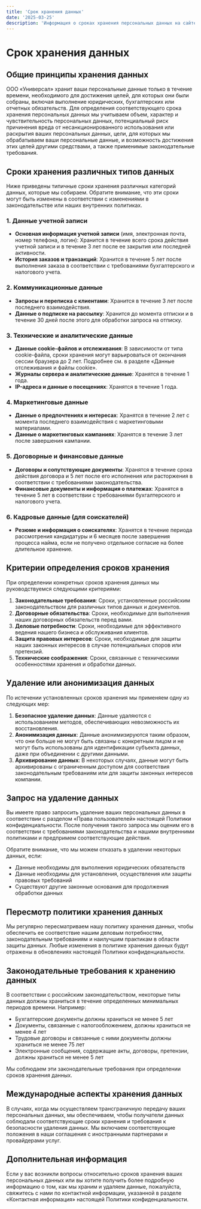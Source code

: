 ```yaml
---
title: 'Срок хранения данных'
date: '2025-03-25'
description: 'Информация о сроках хранения персональных данных на сайте "Мир Китайского Оборудования"'
---
```


# Срок хранения данных

## Общие принципы хранения данных

ООО «Универсал» хранит ваши персональные данные только в течение времени, необходимого для достижения целей, для которых они были собраны, включая выполнение юридических, бухгалтерских или отчетных обязательств. Для определения соответствующего срока хранения персональных данных мы учитываем объем, характер и чувствительность персональных данных, потенциальный риск причинения вреда от несанкционированного использования или раскрытия ваших персональных данных, цели, для которых мы обрабатываем ваши персональные данные, и возможность достижения этих целей другими средствами, а также применимые законодательные требования.

## Сроки хранения различных типов данных

Ниже приведены типичные сроки хранения различных категорий данных, которые мы собираем. Обратите внимание, что эти сроки могут быть изменены в соответствии с изменениями в законодательстве или наших внутренних политиках.

### 1. Данные учетной записи

- **Основная информация учетной записи** (имя, электронная почта, номер телефона, логин): Хранится в течение всего срока действия учетной записи и в течение 3 лет после ее закрытия или последней активности.
- **История заказов и транзакций**: Хранится в течение 5 лет после выполнения заказа в соответствии с требованиями бухгалтерского и налогового учета.

### 2. Коммуникационные данные

- **Запросы и переписка с клиентами**: Хранится в течение 3 лет после последнего взаимодействия.
- **Данные о подписке на рассылку**: Хранится до момента отписки и в течение 30 дней после этого для обработки запроса на отписку.

### 3. Технические и аналитические данные

- **Данные cookie-файлов и отслеживания**: В зависимости от типа cookie-файла, сроки хранения могут варьироваться от окончания сессии браузера до 2 лет. Подробнее см. в разделе «Данные отслеживания и файлы cookie».
- **Журналы сервера и аналитические данные**: Хранятся в течение 1 года.
- **IP-адреса и данные о посещениях**: Хранятся в течение 1 года.

### 4. Маркетинговые данные

- **Данные о предпочтениях и интересах**: Хранятся в течение 2 лет с момента последнего взаимодействия с маркетинговыми материалами.
- **Данные о маркетинговых кампаниях**: Хранятся в течение 3 лет после завершения кампании.

### 5. Договорные и финансовые данные

- **Договоры и сопутствующие документы**: Хранятся в течение срока действия договора и 5 лет после его исполнения или расторжения в соответствии с требованиями законодательства.
- **Финансовые документы и информация о платежах**: Хранятся в течение 5 лет в соответствии с требованиями бухгалтерского и налогового учета.

### 6. Кадровые данные (для соискателей)

- **Резюме и информация о соискателях**: Хранятся в течение периода рассмотрения кандидатуры и 6 месяцев после завершения процесса найма, если не получено отдельное согласие на более длительное хранение.

## Критерии определения сроков хранения

При определении конкретных сроков хранения данных мы руководствуемся следующими критериями:

1. **Законодательные требования**: Сроки, установленные российским законодательством для различных типов данных и документов.
2. **Договорные обязательства**: Сроки, необходимые для выполнения наших договорных обязательств перед вами.
3. **Деловые потребности**: Сроки, необходимые для эффективного ведения нашего бизнеса и обслуживания клиентов.
4. **Защита правовых интересов**: Сроки, необходимые для защиты наших законных интересов в случае потенциальных споров или претензий.
5. **Технические соображения**: Сроки, связанные с техническими особенностями хранения и обработки данных.

## Удаление или анонимизация данных

По истечении установленных сроков хранения мы применяем одну из следующих мер:

1. **Безопасное удаление данных**: Данные удаляются с использованием методов, обеспечивающих невозможность их восстановления.
2. **Анонимизация данных**: Данные анонимизируются таким образом, что они больше не могут быть связаны с конкретным лицом и не могут быть использованы для идентификации субъекта данных, даже при объединении с другими данными.
3. **Архивирование данных**: В некоторых случаях, данные могут быть архивированы с ограниченным доступом для соответствия законодательным требованиям или для защиты законных интересов компании.

## Запрос на удаление данных

Вы имеете право запросить удаление ваших персональных данных в соответствии с разделом «Права пользователей» настоящей Политики конфиденциальности. После получения такого запроса мы оценим его в соответствии с требованиями законодательства и нашими внутренними политиками и предпримем соответствующие действия.

Обратите внимание, что мы можем отказать в удалении некоторых данных, если:

- Данные необходимы для выполнения юридических обязательств
- Данные необходимы для установления, осуществления или защиты правовых требований
- Существуют другие законные основания для продолжения обработки данных

## Пересмотр политики хранения данных

Мы регулярно пересматриваем нашу политику хранения данных, чтобы обеспечить ее соответствие нашим деловым потребностям, законодательным требованиям и наилучшим практикам в области защиты данных. Любые изменения в политике хранения данных будут отражены в обновлениях настоящей Политики конфиденциальности.

## Законодательные требования к хранению данных

В соответствии с российским законодательством, некоторые типы данных должны храниться в течение определенных минимальных периодов времени. Например:

- Бухгалтерские документы должны храниться не менее 5 лет
- Документы, связанные с налогообложением, должны храниться не менее 4 лет
- Трудовые договоры и связанные с ними документы должны храниться не менее 75 лет
- Электронные сообщения, содержащие акты, договоры, претензии, должны храниться не менее 5 лет

Мы соблюдаем эти законодательные требования при определении сроков хранения данных.

## Международные аспекты хранения данных

В случаях, когда мы осуществляем трансграничную передачу ваших персональных данных, мы обеспечиваем, чтобы получатели данных соблюдали соответствующие сроки хранения и требования к безопасности удаления данных. Мы включаем соответствующие положения в наши соглашения с иностранными партнерами и провайдерами услуг.

## Дополнительная информация

Если у вас возникли вопросы относительно сроков хранения ваших персональных данных или вы хотите получить более подробную информацию о том, как мы храним и удаляем данные, пожалуйста, свяжитесь с нами по контактной информации, указанной в разделе «Контактная информация» настоящей Политики конфиденциальности.
